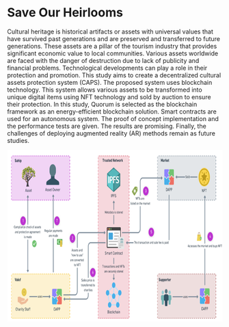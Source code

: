 
# Save Our Heirlooms

Cultural heritage is historical artifacts or assets with universal values that have survived past generations and are preserved and transferred to future generations. These assets are a pillar of the tourism industry that provides significant economic value to local communities. Various assets worldwide are faced with the danger of destruction due to lack of publicity and financial problems. Technological developments can play a role in their protection and promotion. This study aims to create a decentralized cultural assets protection system (CAPS). The proposed system uses blockchain technology. This system allows various assets to be transformed into unique digital items using NFT technology and sold by auction to ensure their protection. In this study, Quorum is selected as the blockchain framework as an energy-efficient blockchain solution. Smart contracts are used for an autonomous system. The proof of concept implementation and the performance tests are given. The results are promising. Finally, the challenges of deploying augmented reality (AR) methods remain as future studies.

<img src="schema.png" height="400"><br><br>

